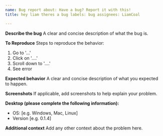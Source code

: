 ```yaml
---
name: Bug report about: Have a bug? Report it with this!
title: hey liam theres a bug labels: bug assignees: LiamCoal

---
```


**Describe the bug**
A clear and concise description of what the bug is.

**To Reproduce**
Steps to reproduce the behavior:

1. Go to '...'
2. Click on '....'
3. Scroll down to '....'
4. See error

**Expected behavior**
A clear and concise description of what you expected to happen.

**Screenshots**
If applicable, add screenshots to help explain your problem.

**Desktop (please complete the following information):**

- OS: [e.g. Windows, Mac, Linux]
- Version [e.g. 0.1.4]

**Additional context**
Add any other context about the problem here.
